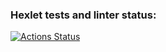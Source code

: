 ### Hexlet tests and linter status:
[![Actions Status](https://github.com/Boris-Sachkov/data-analytics-project-92/actions/workflows/hexlet-check.yml/badge.svg)](https://github.com/Boris-Sachkov/data-analytics-project-92/actions)